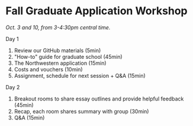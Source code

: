 # Fall Graduate Application Workshop

*Oct. 3 and 10, from 3-4:30pm central time.*

Day 1
1.  Review our GitHub materials (5min)
2.	"How-to" guide for graduate school (45min)
3.	The Northwestern application (15min)
4.	Costs and vouchers (10min)
5.	Assignment, schedule for next session + Q&A (15min)

Day 2
1.	Breakout rooms to share essay outlines and provide helpful feedback (45min)
2.	Recap, each room shares summary with group (30min)
3.	Q&A (15min)
